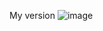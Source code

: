 My version 
![image](https://user-images.githubusercontent.com/71019269/162611242-f27a1bf9-f72b-43d9-a9c4-a037bdbc85d0.png)


